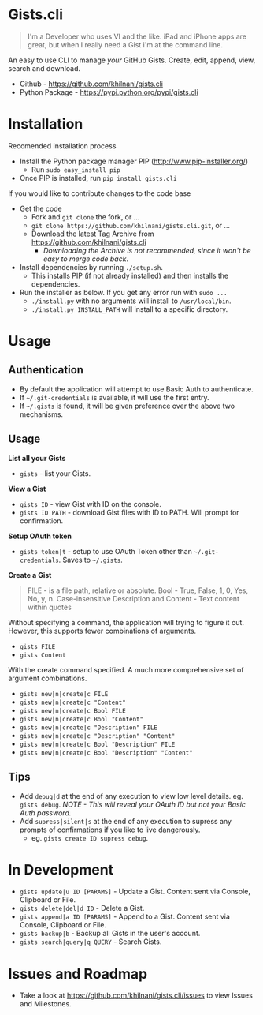 Gists.cli
===========

> I'm a Developer who uses VI and the like. iPad and iPhone apps are great, but when I really need a Gist i'm at the command line. 

An easy to use CLI to manage *your* GitHub Gists. Create, edit, append, view, search and download. 

- Github - https://github.com/khilnani/gists.cli 
- Python Package - https://pypi.python.org/pypi/gists.cli

Installation
============

Recomended installation process

- Install the Python package manager PIP (http://www.pip-installer.org/)
  - Run `sudo easy_install pip`
- Once PIP is installed, run `pip install gists.cli`

If you would like to contribute changes to the code base

- Get the code
  - Fork and `git clone` the fork, or ...
  - `git clone https://github.com/khilnani/gists.cli.git`, or ...
  - Download the latest Tag Archive from https://github.com/khilnani/gists.cli  
    - *Downloading the Archive is not recommended, since it won't be easy to merge code back*.
- Install dependencies by running `./setup.sh`. 
  - This installs PIP (if not already installed) and then installs the dependencies.
- Run the installer as below. If you get any error run with `sudo ...`
  - `./install.py` with no arguments will install to `/usr/local/bin`.
  - `./install.py INSTALL_PATH` will install to a specific directory.

Usage
=========

Authentication
--------------

- By default the application will attempt to use Basic Auth to authenticate. 
- If `~/.git-credentials` is available, it will use the first entry. 
- If  `~/.gists` is found, it will be given preference over the above two mechanisms.

Usage
---------

**List all your Gists**

- `gists` - list your Gists.

**View a Gist**

- `gists ID` - view Gist with ID on the console.
- `gists ID PATH` - download Gist files with ID to PATH. Will prompt for confirmation.

**Setup OAuth token**

- `gists token|t` - setup to use OAuth Token other than `~/.git-credentials`. Saves to `~/.gists`.

**Create a Gist**

> FILE - is a file path, relative or absolute.
> Bool - True, False, 1, 0, Yes, No, y, n. Case-insensitive
> Description and Content - Text content within quotes

Without specifying a command, the application will trying to figure it out. However, this supports fewer combinations of arguments.

- `gists FILE`
- `gists Content`

With the create command specified. A much more comprehensive set of argument combinations.

- `gists new|n|create|c FILE`
- `gists new|n|create|c "Content"`
- `gists new|n|create|c Bool FILE`
- `gists new|n|create|c Bool "Content"`
- `gists new|n|create|c "Description" FILE`
- `gists new|n|create|c "Description" "Content"`
- `gists new|n|create|c Bool "Description" FILE`
- `gists new|n|create|c Bool "Description" "Content"`

Tips
---------

- Add `debug|d` at the end of any execution to view low level details. eg. `gists debug`. *NOTE - This will reveal your OAuth ID but not your Basic Auth password.*
- Add `supress|silent|s` at the end of any execution to supress any prompts of confirmations if you like to live dangerously. 
  - eg. `gists create ID supress debug`. 


In Development
==============

- `gists update|u ID [PARAMS]` - Update a Gist. Content sent via Console, Clipboard or File.
- `gists delete|del|d ID` - Delete a Gist.
- `gists append|a ID [PARAMS]` - Append to a Gist. Content sent via Console, Clipboard or File.
- `gists backup|b` - Backup all Gists in the user's account.
- `gists search|query|q QUERY` - Search Gists.

Issues and Roadmap
==================

- Take a look at https://github.com/khilnani/gists.cli/issues to view Issues and Milestones.


